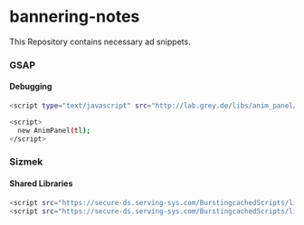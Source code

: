 # bannering-notes
This Repository contains necessary ad snippets.

### GSAP
#### Debugging
```bash
<script type="text/javascript" src="http://lab.grey.de/libs/anim_panel/anim_panel.js"></script>
```
```bash
<script>
  new AnimPanel(tl);
</script>

```

### Sizmek
#### Shared Libraries
```bash
<script src="https://secure-ds.serving-sys.com/BurstingcachedScripts/libraries/jquery/1_11_3/jquery.min.js"></script>
<script src="https://secure-ds.serving-sys.com/BurstingcachedScripts/libraries/greensock/1_19_0/TweenMax.min.js"></script>
```
